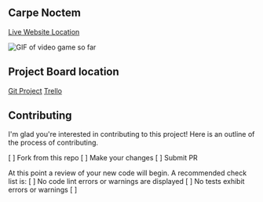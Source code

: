 ## Carpe Noctem
[Live Website Location](https://aallbrig.github.io/carpe-noctem/)

![GIF of video game so far](https://user-images.githubusercontent.com/13422887/29242766-c1df6378-7f60-11e7-83aa-cc19e3755473.gif)

## Project Board location
[Git Project](https://github.com/aallbrig/carpe-noctem/projects)
[Trello](https://trello.com/6videogame1)

## Contributing
I'm glad you're interested in contributing to this project!  Here is an outline of the process of contributing.

[ ] Fork from this repo
[ ] Make your changes
[ ] Submit PR

At this point a review of your new code will begin.  A recommended check list is:
[ ] No code lint errors or warnings are displayed
[ ] No tests exhibit errors or warnings
[ ] 
